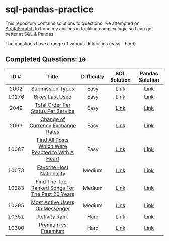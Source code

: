 # sql-pandas-practice

This repository contains solutions to questions I've attempted on [StrataScratch](https://www.stratascratch.com) to hone my abilities in tackling complex logic so I can get better at SQL & Pandas.

The questions have a range of various difficulties (easy - hard).

## Completed Questions: `10`
|  ID #  | Title | Difficulty | SQL Solution | Pandas Solution |
|:------:|:-----:|:----------:|:------------:|:---------------:|
|2002|[Submission Types](https://platform.stratascratch.com/coding/2002-submission-types)|Easy|[Link](https://github.com/adamyangyang/sql-pandas-tech-interview-prep/blob/main/sql/2002.sql)|[Link](https://github.com/adamyangyang/sql-pandas-tech-interview-prep/blob/main/pandas/2002.py)
|10176|[Bikes Last Used](https://platform.stratascratch.com/coding/10176-bikes-last-used)|Easy|[Link](https://github.com/adamyangyang/sql-pandas-tech-interview-prep/blob/main/sql/10176.sql)|[Link](https://github.com/adamyangyang/sql-pandas-tech-interview-prep/blob/main/pandas/10176.py)
|2049|[Total Order Per Status Per Service](https://platform.stratascratch.com/coding/2049-total-order-per-status-per-service)|Easy|[Link](https://github.com/adamyangyang/sql-pandas-tech-interview-prep/blob/main/sql/2049.sql)|[Link](https://github.com/adamyangyang/sql-pandas-tech-interview-prep/blob/main/pandas/2049.py)
|2063|[Change of Currency Exchange Rates](https://platform.stratascratch.com/coding/2063-change-of-currency-exchange-rates)|Easy|[Link](https://github.com/adamyangyang/sql-pandas-tech-interview-prep/blob/main/sql/2063.sql)|[Link](https://github.com/adamyangyang/sql-pandas-tech-interview-prep/blob/main/pandas/2063.py)
|10087|[Find All Posts Which Were Reacted to With A Heart](https://platform.stratascratch.com/coding/10087-find-all-posts-which-were-reacted-to-with-a-heart)|Easy|[Link](https://github.com/adamyangyang/sql-pandas-practice/blob/main/sql/10087.sql)|[Link](https://github.com/adamyangyang/sql-pandas-practice/blob/main/pandas/10087.py)
|10073|[Favorite Host Nationality](https://platform.stratascratch.com/coding/10073-favorite-host-nationality)|Medium|[Link](https://github.com/adamyangyang/sql-pandas-tech-interview-prep/blob/main/sql/10073.sql)|[Link](https://github.com/adamyangyang/sql-pandas-tech-interview-prep/blob/main/pandas/10073.py)
|10283|[Find The Top-Ranked Songs For The Past 20 Years](https://platform.stratascratch.com/coding/10283-find-the-top-ranked-songs-for-the-past-30-years)|Medium|[Link](https://github.com/adamyangyang/sql-pandas-practice/blob/main/sql/10283.sql)|[Link](https://github.com/adamyangyang/sql-pandas-practice/blob/main/pandas/10283.py)
|10295|[Most Active Users On Messenger](https://platform.stratascratch.com/coding/10295-most-active-users-on-messenger)|Medium|[Link](https://github.com/adamyangyang/sql-pandas-practice/blob/main/sql/10295.sql)|[Link](https://github.com/adamyangyang/sql-pandas-practice/blob/main/pandas/10295.py)
|10351|[Activity Rank](https://platform.stratascratch.com/coding/10351-activity-rank)|Hard|[Link](https://github.com/adamyangyang/sql-pandas-practice/blob/main/sql/10351.sql)|[Link](https://github.com/adamyangyang/sql-pandas-practice/blob/main/pandas/10351.py)
|10300|[Premium vs Freemium](https://platform.stratascratch.com/coding/10300-premium-vs-freemium)|Hard|[Link](https://github.com/adamyangyang/sql-pandas-practice/blob/main/sql/10300.sql)|[Link](https://github.com/adamyangyang/sql-pandas-practice/blob/main/pandas/10300.py)
